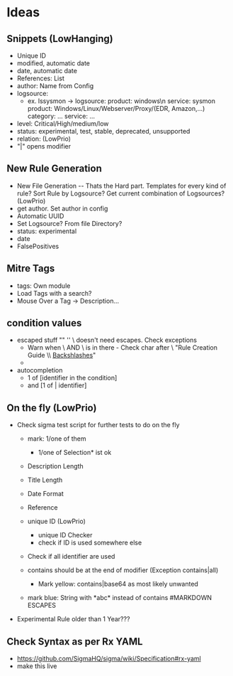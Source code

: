# Ideas

## Snippets (LowHanging)
- Unique ID
- modified, automatic date
- date, automatic date
- References: List
- author: Name from Config
- logsource: 
    - ex. lssysmon -> logsource: product: windows\n service: sysmon 
    product: Windows/Linux/Webserver/Proxy/(EDR, Amazon,...)
    category: ...
    service: ...
- level: Critical/High/medium/low
- status: experimental, test, stable, deprecated, unsupported
- relation: (LowPrio)
- "|" opens modifier


## New Rule Generation
- New File Generation -- Thats the Hard part. Templates for every kind of rule? Sort Rule by Logsource? Get current combination of Logsources? (LowPrio)
- get author. Set author in config
- Automatic UUID
- Set Logsource? From file Directory?
- status: experimental
- date
- FalsePositives

## Mitre Tags
- tags: Own module
- Load Tags with a search?
- Mouse Over a Tag -> Description...

## condition values 
- escaped stuff "" '' \ doesn't need escapes. Check exceptions
    - Warn when \\ AND \ is in there - Check char after \ "Rule Creation Guide \\\ [Backshlashes](https://github.com/SigmaHQ/sigma/wiki/Rule-Creation-Guide#backslashes)"
    - 
- autocompletion 
    - 1 of [identifier in the condition] 
    - and [1 of | identifier]


## On the fly (LowPrio)
- Check sigma test script for further tests to do on the fly
    - mark: 1/one of them 
        - 1/one of Selection* ist ok
    - Description Length
    - Title Length
    - Date Format
    - Reference     
    - unique ID (LowPrio)
        - unique ID Checker 
        - check if ID is used somewhere else
    
    - Check if all identifier are used
    - contains should be at the end of modifier (Exception contains|all)
        - Mark yellow: contains|base64 as most likely unwanted
    - mark blue: String with \*abc\* instead of contains #MARKDOWN ESCAPES
- Experimental Rule older than 1 Year???

## Check Syntax as per Rx YAML
- https://github.com/SigmaHQ/sigma/wiki/Specification#rx-yaml
- make this live
